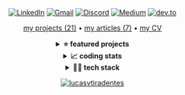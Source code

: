 <div align="center">
  <a target="_blank" href="https://www.linkedin.com/in/lucasvtiradentes/"><img src="https://img.shields.io/badge/-Linkedin-blue?logo=Linkedin&logoColor=white" alt="LinkedIn"></a>
  <a target="_blank" href="mailto:lucasvtiradentes@gmail.com"><img src="https://img.shields.io/badge/Gmail-red?logo=gmail&logoColor=white" alt="Gmail"></a>
  <a target="_blank" href="https://discord.com/users/262326726892191744"><img src="https://img.shields.io/badge/Discord-5865F2?logo=discord&logoColor=white" alt="Discord"></a>
  <a target="_blank" href="https://medium.com/@lucasvtiradentes"><img src="https://img.shields.io/badge/Medium-000000?logo=medium&logoColor=white" alt="Medium"></a>
  <a target="_blank" href="https://dev.to/lucasvtiradentes"><img src="https://img.shields.io/badge/Dev-373737?logo=dev.to&logoColor=white" alt="dev.to"></a>
</div>

<p align="center">
  <a href="https://github.com/lucasvtiradentes/lucasvtiradentes/blob/master/portfolio/PROJECTS.md#TOC">my projects (21)</a> •
  <a href="https://github.com/lucasvtiradentes/my-tutorials/blob/master/README.md#TOC">my articles (7)</a> •
  <a href="https://github.com/lucasvtiradentes/lucasvtiradentes/blob/master/cv/LUCAS_VIEIRA_DEVELOPER_CV_ENGLISH.pdf">my CV</a>
</p>

<details>
  <summary align="center"><b>⭐ featured projects</b></summary>
  <br>
  <div align="center">
    <table>
      <tr>
        <th width="215">Project</th>
        <th width="400">Description</th>
        <th width="215">Demo</th>
        <th width="100">Tech</th>
      </tr>
      <tr>
        <td align="center">
          <a href="https://github.com/lucasvtiradentes/boilermanager">boilermanager</a><br>
          <a href="https://www.npmjs.com/package/boilermanager"><img src="https://img.shields.io/npm/v/boilermanager.svg?style=flat" alt="npm version"></a>
        </td>
        <td align="left">⚡ quickstart your nodejs based projects by choosing a pre setted up boilerplate, as well as manage yours.</td>
        <td align="center">
          <a href="#"><img src=".github/images/open_source/boilermanager.webp" width="215"></a>
        </td>
        <td align="center">
          <a href="https://nodejs.org/"><img src="https://img.shields.io/badge/Node.js-339933?logo=nodedotjs&logoColor=white"></a>
          <a target="_blank" href="https://typescriptlang.org/"><img src="https://img.shields.io/badge/typescript-%23007ACC.svg?logo=typescript&logoColor=white"></a>
        </td>
      </tr><tr>
        <td align="center">
          <a href="https://github.com/lucasvtiradentes/gcal-sync">gcal-sync</a><br>
          <a href="https://www.npmjs.com/package/gcal-sync"><img src="https://img.shields.io/npm/v/gcal-sync.svg?style=flat" alt="npm version"></a>
        </td>
        <td align="left">🔄 add an one way synchronization from ticktick/github to google calendar with some customizations.</td>
        <td align="center">
          <a href="#"><img src=".github/images/open_source/gcalsync.webp" height="150"></a>
        </td>
        <td align="center">
          <a href="https://nodejs.org/"><img src="https://img.shields.io/badge/Node.js-339933?logo=nodedotjs&logoColor=white"></a>
          <a target="_blank" href="https://typescriptlang.org/"><img src="https://img.shields.io/badge/typescript-%23007ACC.svg?logo=typescript&logoColor=white"></a>
          <a target="_blank" href="https://www.google.com/script/start/"><img src="https://img.shields.io/badge/apps%20script-4285F4?style=for-the-badge&logo=google&logoColor=white"></a>
        </td>
      </tr>
      <tr>
        <td align="center">
          <a href="https://github.com/lucasvtiradentes/shopify-store-omni-pixel">shopify-store-omni-pixel</a><br>
          <a href="https://www.npmjs.com/package/shopify-store-omni-pixel"><img src="https://img.shields.io/npm/v/shopify-store-omni-pixel.svg?style=flat" alt="npm version"></a>
        </td>
        <td align="left">🔎 save ecommerce store's visitors online behavior information into cookies and send events to ads and analytics platforms, like GA, Facebook and Tiktok.</td>
        <td align="center">
          <a href="#"><img src=".github/images/open_source/shopify-store-omni-pixel.png" width="215"></a>
        </td>
        <td align="center">
          <a href="https://nodejs.org/"><img src="https://img.shields.io/badge/Node.js-339933?logo=nodedotjs&logoColor=white"></a>
          <a target="_blank" href="https://developer.mozilla.org/pt-BR/docs/Web/JavaScript"><img src="https://img.shields.io/badge/javascript-%23323330.svg?logo=javascript&logoColor=%23F7DF1E"></a>
        </td>
      </tr>
      <tr>
        <td align="center">
          <a href="https://github.com/lucasvtiradentes/dyn-markdown">dyn-markdown</a><br>
          <a href="https://www.npmjs.com/package/dyn-markdown"><img src="https://img.shields.io/npm/v/dyn-markdown.svg?style=flat" alt="npm version"></a>
        </td>
        <td align="left">📖 easily handle markdown files in nodejs based projects, including add, update and delete fields dynamically.</td>
        <td align="center">
          <img src=".github/images/open_source/dyn-markdown.png" width="215">
        </td>
        <td align="center">
          <a href="https://nodejs.org/"><img src="https://img.shields.io/badge/Node.js-339933?logo=nodedotjs&logoColor=white"></a>
          <a target="_blank" href="https://typescriptlang.org/"><img src="https://img.shields.io/badge/typescript-%23007ACC.svg?logo=typescript&logoColor=white"></a>
        </td>
      </tr>
    </table>
  </div>
</details>

<details>
  <summary align="center"><b>📈 coding stats</b></summary>
  <br>
  <p align="center">
    <a href="https://wakatime.com/@lucasvtiradentes"><img src="https://wakatime.com/badge/user/65dbe8e1-dcaf-46b1-ad70-00ef9520e3f9.svg?style=for-the-badge" alt="wakatime" height="25"></a>
  </p>
  <p align="center">
    <img src="https://github-readme-stats.vercel.app/api/top-langs/?username=lucasvtiradentes&count_private=true&layout=compact&theme=dracula" alt="lucasvtiradentes"  height="165" />
    <img src="https://github-readme-stats.vercel.app/api?username=lucasvtiradentes&count_private=true&show_icons=true&theme=dracula" alt="lucasvtiradentes" height="165"/>
  </p>
  <p align="center">
    <img src="http://github-profile-summary-cards.vercel.app/api/cards/profile-details?username=lucasvtiradentes&theme=dracula" alt="lucasvtiradentes" height="150"/>
    <img src="http://github-profile-summary-cards.vercel.app/api/cards/productive-time?username=lucasvtiradentes&theme=dracula&utcOffset=-3" alt="lucasvtiradentes" height="150"/>
  </p>
</details>

<details>
  <summary align="center"><b>👨‍💻 tech stack</b></summary>
  <br>
  <p align="center">
    <a target="_blank" href="https://www.typescriptlang.org/"><img src="https://img.shields.io/badge/typescript-%23007ACC.svg?logo=typescript&logoColor=white"></a>
    <a target="_blank" href="https://developer.mozilla.org/pt-BR/docs/Web/JavaScript"><img src="https://img.shields.io/badge/javascript-%23323330.svg?logo=javascript&logoColor=%23F7DF1E"></a>
    <a target="_blank" href="https://nodejs.org"><img src="https://img.shields.io/badge/node.js-6DA55F?logo=node.js&logoColor=white"></a>
    <a target="_blank" href="https://reactjs.org/"><img src="https://img.shields.io/badge/react-%2320232a.svg?logo=react&logoColor=%2361DAFB"></a>
    <br>
    <a target="_blank" href="https://reactnative.dev/"><img src="https://img.shields.io/badge/react_native-%2320232a.svg?logo=react&logoColor=%2361DAFB"></a>
    <a target="_blank" href="https://expo.dev/"><img src="https://img.shields.io/badge/expo-%2320232a.svg?logo=expo&logoColor=%2361DAFB"></a>
    <a target="_blank" href="https://nextjs.org/"><img src="https://img.shields.io/badge/Next-000000?logo=next.js&logoColor=white"></a>
    <a target="_blank" href="https://www.electronjs.org/"><img src="https://img.shields.io/badge/electron-373737.svg?logo=electron&logoColor=%2361DAFB"></a>
  </p>
</details>

<p align="center">
  <a href="https://github.com/lucasvtiradentes"><img src="https://komarev.com/ghpvc/?username=lucasvtiradentes&label=Visitors&color=0e75b6" alt="lucasvtiradentes" /></a>
</p>